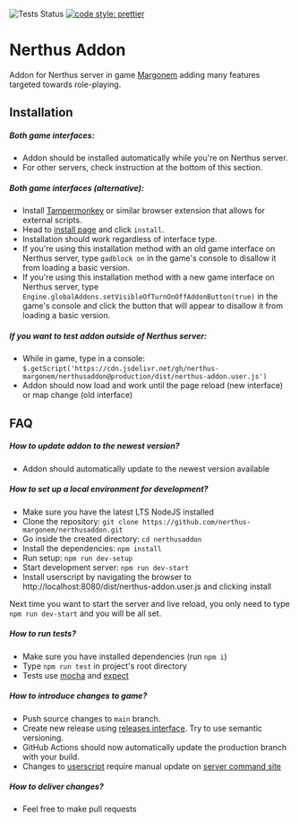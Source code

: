 ![Tests Status](https://github.com/nerthus-margonem/nerthusaddon/workflows/Tests/badge.svg?branch=main)
[![code style: prettier](https://img.shields.io/badge/code_style-prettier-ff69b4.svg)](https://github.com/prettier/prettier)

# Nerthus Addon

Addon for Nerthus server in game [Margonem](http://www.margonem.pl/) adding many features targeted towards role-playing.

## Installation

##### Both game interfaces:

- Addon should be installed automatically while you're on Nerthus server.
- For other servers, check instruction at the bottom of this section.

##### Both game interfaces (alternative):

- Install [Tampermonkey](https://www.tampermonkey.net/) or similar browser extension that allows for external scripts.
- Head to [install page](https://cdn.jsdelivr.net/gh/nerthus-margonem/nerthusaddon@production/dist/nerthus-addon.user.js) and click `install`.
- Installation should work regardless of interface type.
- If you're using this installation method with an old game interface on Nerthus server,
  type `gadblock on` in the game's console to disallow it from loading a basic version.
- If you're using this installation method with a new game interface on Nerthus server,
  type `Engine.globalAddons.setVisibleOfTurnOnOffAddonButton(true)` in the game's console
  and click the button that will appear to disallow it from loading a basic version.

##### If you want to test addon outside of Nerthus server:

- While in game, type in a console: `$.getScript('https://cdn.jsdelivr.net/gh/nerthus-margonem/nerthusaddon@production/dist/nerthus-addon.user.js')`
- Addon should now load and work until the page reload (new interface) or map change (old interface)

## FAQ

##### How to update addon to the newest version?

- Addon should automatically update to the newest version available

##### How to set up a local environment for development?

- Make sure you have the latest LTS NodeJS installed
- Clone the repository: `git clone https://github.com/nerthus-margonem/nerthusaddon.git`
- Go inside the created directory: `cd nerthusaddon`
- Install the dependencies: `npm install`
- Run setup: `npm run dev-setup`
- Start development server: `npm run dev-start`
- Install userscript by navigating the browser to http://localhost:8080/dist/nerthus-addon.user.js and clicking install

Next time you want to start the server and live reload,
you only need to type `npm run dev-start` and you will be all set.

##### How to run tests?

- Make sure you have installed dependencies (run `npm i`)
- Type `npm run test` in project's root directory
- Tests use [mocha](https://mochajs.org/) and [expect](https://github.com/Automattic/expect.js/)

##### How to introduce changes to game?

- Push source changes to `main` branch.
- Create new release using [releases interface](https://github.com/nerthus-margonem/nerthusaddon/releases). Try to use semantic versioning.
- GitHub Actions should now automatically update the production branch with your build.
- Changes to [userscript](src/userscript.js) require manual update on [server command site](http://serwery.margonem.pl/)

##### How to deliver changes?

- Feel free to make pull requests
